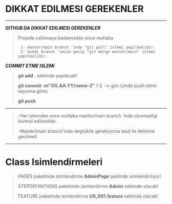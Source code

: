 # DIKKAT EDILMESI GEREKENLER

***

***GITHUB DA DIKKAT EDILMESI GEREKENLER***
> Projede calismaya baslamadan once mutlaka
>
>      1- master/main branch 'inde "git pull" islemi yapilmalidir
>      2- kendi branch 'imize gecip "git merge master/main" islemi yapilmalidir.

***COMMIT ETME ISLEMI***
> **git add .** seklinde yapilacak!
>
> **git commit -m"GG.AA.YY/name-2"** (-2 --> gün içinde push etme sayısına göre)
>
> **git push**

***
> -Her islemden once mutlaka master/main branch 'inde olunmadigi kontrol edilmelidir.
>
> -Master/main branch'inde degisiklik gerekiyorsa lead ile iletisime gecilmeli
***

# Class Isimlendirmeleri
>  PAGES paketinde isimlendirme **AdminPage** şeklinde isimlendiriliyor!
>
>  STEPDEFINITIONS paketinde isimlendirme **Admin** seklinde olacak!
>
>  FEATURE paketinde isimlendirme **US_001.feature** seklinde olacak!
